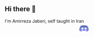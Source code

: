 <h2>Hi there 👋</h2>
 I'm Amirreza Jaberi, self taught in Iran
 
<div align="center">
    <a herf="https://discord.gg/BGZWaFzaUP">
        <img align="center" src="./assist/discord.png" width="30px">
    </a>
</div>